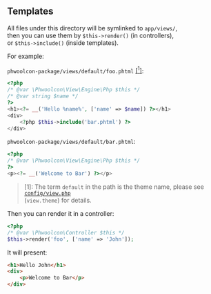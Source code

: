 ## Templates

All files under this directory will be symlinked to `app/views/`,  
then you can use them by `$this->render()` (in controllers),  
or `$this->include()` (inside templates).

For example:

`phwoolcon-package/views/default/foo.phtml` [[<sup>1</sup>]](#mark-1):
```php
<?php
/* @var \Phwoolcon\View\Engine\Php $this */
/* @var string $name */
?>
<h1><?= __('Hello %name%', ['name' => $name]) ?></h1>
<div>
    <?php $this->include('bar.phtml') ?>
</div>
```
`phwoolcon-package/views/default/bar.phtml`:
```php
<?php
/* @var \Phwoolcon\View\Engine\Php $this */
?>
<p><?= __('Welcome to Bar') ?></p>
```
<a name="mark-1"></a>
> [1]: The term `default` in the path is the theme name, please see [`config/view.php`](https://github.com/phwoolcon/phwoolcon/blob/84f0a85e30d7b25deb7e2fd939c6a073761f2b93/phwoolcon-package/config/view.php#L19)  
(`view.theme`) for details.

Then you can render it in a controller:
```php
<?php
/* @var \Phwoolcon\Controller $this */
$this->render('foo', ['name' => 'John']);
```
It will present:
```html
<h1>Hello John</h1>
<div>
    <p>Welcome to Bar</p>
</div>
```
